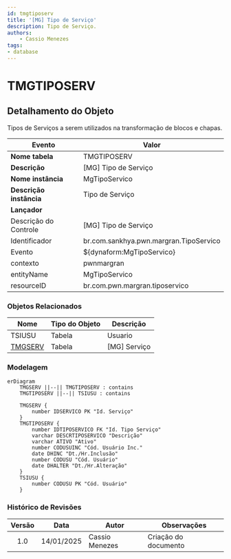 ```yaml
---
id: tmgtiposerv
title: '[MG] Tipo de Serviço'
description: Tipo de Serviço.
authors:
    - Cassio Menezes
tags: 
- database
---
```

# TMGTIPOSERV

## Detalhamento do Objeto

Tipos de Serviços a serem utilizados na transformação de blocos e chapas.

| Evento | Valor |
|--|--|
| **Nome tabela** | TMGTIPOSERV |
| **Descrição** | [MG] Tipo de Serviço |
| **Nome instância** | MgTipoServico |
| **Descrição instância** | Tipo de Serviço |
| **Lançador** |
| Descrição do Controle | [MG] Tipo de Serviço |
| Identificador | br.com.sankhya.pwn.margran.TipoServico |
| Evento | ${dynaform:MgTipoServico} |
| contexto | pwnmargran |
| entityName | MgTipoServico |
| resourceID | br.com.pwn.margran.tiposervico |

### Objetos Relacionados

| Nome | Tipo do Objeto | Descrição |
|--|--|--|
| TSIUSU | Tabela | Usuario |
| [TMGSERV](TMGSERV.md) | Tabela | [MG] Serviço |

### Modelagem

```mermaid
erDiagram
    TMGSERV ||--|| TMGTIPOSERV : contains
    TMGTIPOSERV ||--|| TSIUSU : contains

	TMGSERV {
		number IDSERVICO PK "Id. Serviço"
 	}
	TMGTIPOSERV {
		number IDTIPOSERVICO FK "Id. Tipo Serviço"
        varchar DESCRTIPOSERVICO "Descrição"
        varchar ATIVO "Ativo"
        number CODUSUINC "Cód. Usuário Inc."
        date DHINC "Dt./Hr.Inclusão"
        number CODUSU "Cód. Usuário"
        date DHALTER "Dt./Hr.Alteração"
	}
    TSIUSU {
        number CODUSU PK "Cód. Usuário"
    }
```

### Histórico de Revisões

| Versão | Data | Autor | Observações |
|:--:|:--:|--|--|
| 1.0 | 14/01/2025 | Cassio Menezes | Criação do documento |

